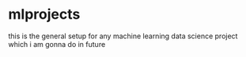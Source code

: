 # mlprojects
this is the general setup for any machine learning data science project which i am gonna do in future
